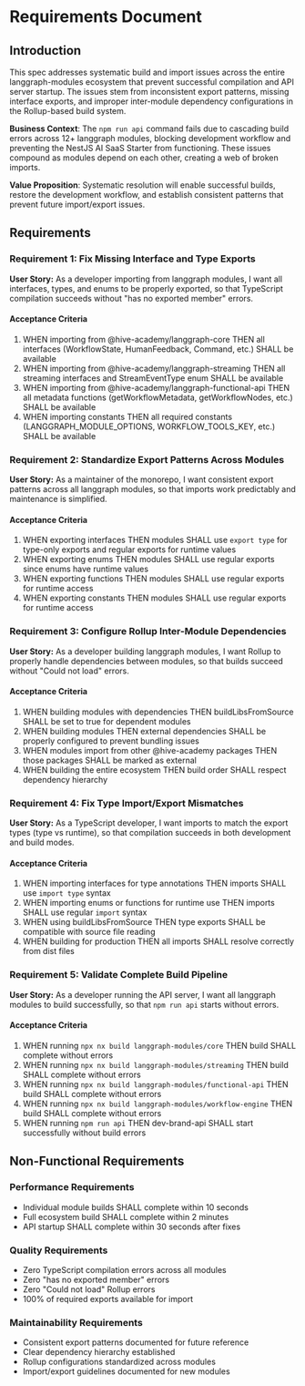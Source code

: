 # Requirements Document

## Introduction

This spec addresses systematic build and import issues across the entire langgraph-modules ecosystem that prevent successful compilation and API server startup. The issues stem from inconsistent export patterns, missing interface exports, and improper inter-module dependency configurations in the Rollup-based build system.

**Business Context**: The `npm run api` command fails due to cascading build errors across 12+ langgraph modules, blocking development workflow and preventing the NestJS AI SaaS Starter from functioning. These issues compound as modules depend on each other, creating a web of broken imports.

**Value Proposition**: Systematic resolution will enable successful builds, restore the development workflow, and establish consistent patterns that prevent future import/export issues.

## Requirements

### Requirement 1: Fix Missing Interface and Type Exports

**User Story:** As a developer importing from langgraph modules, I want all interfaces, types, and enums to be properly exported, so that TypeScript compilation succeeds without "has no exported member" errors.

#### Acceptance Criteria

1. WHEN importing from @hive-academy/langgraph-core THEN all interfaces (WorkflowState, HumanFeedback, Command, etc.) SHALL be available
2. WHEN importing from @hive-academy/langgraph-streaming THEN all streaming interfaces and StreamEventType enum SHALL be available  
3. WHEN importing from @hive-academy/langgraph-functional-api THEN all metadata functions (getWorkflowMetadata, getWorkflowNodes, etc.) SHALL be available
4. WHEN importing constants THEN all required constants (LANGGRAPH_MODULE_OPTIONS, WORKFLOW_TOOLS_KEY, etc.) SHALL be available

### Requirement 2: Standardize Export Patterns Across Modules

**User Story:** As a maintainer of the monorepo, I want consistent export patterns across all langgraph modules, so that imports work predictably and maintenance is simplified.

#### Acceptance Criteria

1. WHEN exporting interfaces THEN modules SHALL use `export type` for type-only exports and regular exports for runtime values
2. WHEN exporting enums THEN modules SHALL use regular exports since enums have runtime values
3. WHEN exporting functions THEN modules SHALL use regular exports for runtime access
4. WHEN exporting constants THEN modules SHALL use regular exports for runtime access

### Requirement 3: Configure Rollup Inter-Module Dependencies

**User Story:** As a developer building langgraph modules, I want Rollup to properly handle dependencies between modules, so that builds succeed without "Could not load" errors.

#### Acceptance Criteria

1. WHEN building modules with dependencies THEN buildLibsFromSource SHALL be set to true for dependent modules
2. WHEN building modules THEN external dependencies SHALL be properly configured to prevent bundling issues
3. WHEN modules import from other @hive-academy packages THEN those packages SHALL be marked as external
4. WHEN building the entire ecosystem THEN build order SHALL respect dependency hierarchy

### Requirement 4: Fix Type Import/Export Mismatches

**User Story:** As a TypeScript developer, I want imports to match the export types (type vs runtime), so that compilation succeeds in both development and build modes.

#### Acceptance Criteria

1. WHEN importing interfaces for type annotations THEN imports SHALL use `import type` syntax
2. WHEN importing enums or functions for runtime use THEN imports SHALL use regular `import` syntax  
3. WHEN using buildLibsFromSource THEN type exports SHALL be compatible with source file reading
4. WHEN building for production THEN all imports SHALL resolve correctly from dist files

### Requirement 5: Validate Complete Build Pipeline

**User Story:** As a developer running the API server, I want all langgraph modules to build successfully, so that `npm run api` starts without errors.

#### Acceptance Criteria

1. WHEN running `npx nx build langgraph-modules/core` THEN build SHALL complete without errors
2. WHEN running `npx nx build langgraph-modules/streaming` THEN build SHALL complete without errors
3. WHEN running `npx nx build langgraph-modules/functional-api` THEN build SHALL complete without errors
4. WHEN running `npx nx build langgraph-modules/workflow-engine` THEN build SHALL complete without errors
5. WHEN running `npm run api` THEN dev-brand-api SHALL start successfully without build errors

## Non-Functional Requirements

### Performance Requirements
- Individual module builds SHALL complete within 10 seconds
- Full ecosystem build SHALL complete within 2 minutes
- API startup SHALL complete within 30 seconds after fixes

### Quality Requirements
- Zero TypeScript compilation errors across all modules
- Zero "has no exported member" errors
- Zero "Could not load" Rollup errors
- 100% of required exports available for import

### Maintainability Requirements
- Consistent export patterns documented for future reference
- Clear dependency hierarchy established
- Rollup configurations standardized across modules
- Import/export guidelines documented for new modules
